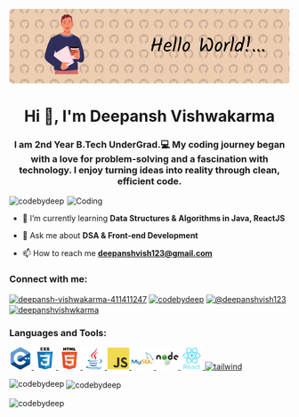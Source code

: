 ![Header](./github-header-image.png)
<h1 align="center">Hi 👋, I'm Deepansh Vishwakarma</h1>
<h3 align="center">I am 2nd Year B.Tech UnderGrad.💻 My coding journey began with a love for problem-solving and a fascination with technology. I enjoy turning ideas into reality through clean, efficient code.</h3>
<img align ="right" alt="Coding" width="400 " src = "https://cdn.dribbble.com/users/2401720/screenshots/4913912/character_programmer_1-100.jpg">

<p align="left"> <img src="https://komarev.com/ghpvc/?username=codebydeep&label=Profile%20views&color=0e75b6&style=flat" alt="codebydeep" /> </p>

- 🌱 I’m currently learning **Data Structures & Algorithms in Java, ReactJS**

- 💬 Ask me about **DSA & Front-end Development**

- 📫 How to reach me **deepanshvish123@gmail.com**

<h3 align="left">Connect with me:</h3>
<p align="left">
<a href="https://linkedin.com/in/deepansh-vishwakarma-411411247" target="blank"><img align="center" src="https://raw.githubusercontent.com/rahuldkjain/github-profile-readme-generator/master/src/images/icons/Social/linked-in-alt.svg" alt="deepansh-vishwakarma-411411247" height="30" width="40" /></a>
<a href="https://instagram.com/codebydeep" target="blank"><img align="center" src="https://raw.githubusercontent.com/rahuldkjain/github-profile-readme-generator/master/src/images/icons/Social/instagram.svg" alt="codebydeep" height="30" width="40" /></a>
<a href="https://www.hackerrank.com/deepanshvish123" target="blank"><img align="center" src="https://raw.githubusercontent.com/rahuldkjain/github-profile-readme-generator/master/src/images/icons/Social/hackerrank.svg" alt="@deepanshvish123" height="30" width="40" /></a>
<a href="https://auth.geeksforgeeks.org/user/deepanshvishwkarma" target="blank"><img align="center" src="https://raw.githubusercontent.com/rahuldkjain/github-profile-readme-generator/master/src/images/icons/Social/geeks-for-geeks.svg" alt="deepanshvishwkarma" height="30" width="40" /></a>
</p>

<h3 align="left">Languages and Tools:</h3>
<p align="left"> <a href="https://www.w3schools.com/cpp/" target="_blank" rel="noreferrer"> <img src="https://raw.githubusercontent.com/devicons/devicon/master/icons/cplusplus/cplusplus-original.svg" alt="cplusplus" width="40" height="40"/> </a> <a href="https://www.w3schools.com/css/" target="_blank" rel="noreferrer"> <img src="https://raw.githubusercontent.com/devicons/devicon/master/icons/css3/css3-original-wordmark.svg" alt="css3" width="40" height="40"/> </a> <a href="https://www.w3.org/html/" target="_blank" rel="noreferrer"> <img src="https://raw.githubusercontent.com/devicons/devicon/master/icons/html5/html5-original-wordmark.svg" alt="html5" width="40" height="40"/> </a> <a href="https://www.java.com" target="_blank" rel="noreferrer"> <img src="https://raw.githubusercontent.com/devicons/devicon/master/icons/java/java-original.svg" alt="java" width="40" height="40"/> </a> <a href="https://developer.mozilla.org/en-US/docs/Web/JavaScript" target="_blank" rel="noreferrer"> <img src="https://raw.githubusercontent.com/devicons/devicon/master/icons/javascript/javascript-original.svg" alt="javascript" width="40" height="40"/> </a> <a href="https://www.mysql.com/" target="_blank" rel="noreferrer"> <img src="https://raw.githubusercontent.com/devicons/devicon/master/icons/mysql/mysql-original-wordmark.svg" alt="mysql" width="40" height="40"/> </a> <a href="https://nodejs.org" target="_blank" rel="noreferrer"> <img src="https://raw.githubusercontent.com/devicons/devicon/master/icons/nodejs/nodejs-original-wordmark.svg" alt="nodejs" width="40" height="40"/> </a> <a href="https://reactjs.org/" target="_blank" rel="noreferrer"> <img src="https://raw.githubusercontent.com/devicons/devicon/master/icons/react/react-original-wordmark.svg" alt="react" width="40" height="40"/> </a> <a href="https://tailwindcss.com/" target="_blank" rel="noreferrer"> <img src="https://www.vectorlogo.zone/logos/tailwindcss/tailwindcss-icon.svg" alt="tailwind" width="40" height="40"/> </a> </p>

<p><img align="left" src="https://github-readme-stats.vercel.app/api/top-langs?username=codebydeep&show_icons=true&locale=en&layout=compact" alt="codebydeep" /></p>

<p>&nbsp;<img align="center" src="https://github-readme-stats.vercel.app/api?username=codebydeep&show_icons=true&locale=en" alt="codebydeep" /></p>

<p><img align="center" src="https://github-readme-streak-stats.herokuapp.com/?user=codebydeep&" alt="codebydeep" /></p>

